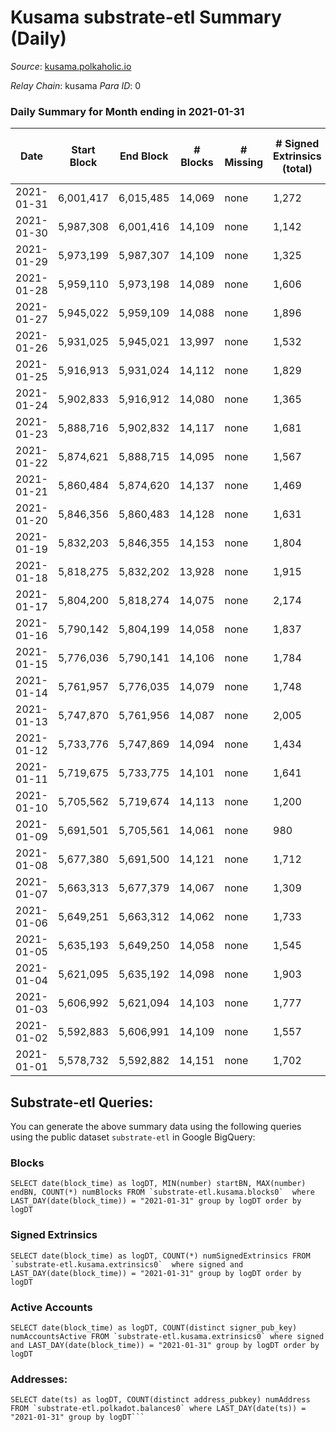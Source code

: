 # Kusama substrate-etl Summary (Daily)

_Source_: [kusama.polkaholic.io](https://kusama.polkaholic.io)

*Relay Chain*: kusama
*Para ID*: 0



### Daily Summary for Month ending in 2021-01-31


| Date | Start Block | End Block | # Blocks | # Missing | # Signed Extrinsics (total) | # Active Accounts | # Addresses with Balances | # Events | # Transfers | # XCM Transfers In | # XCM Transfers Out |
| ---- | ----------- | --------- | -------- | --------- | --------------------------- | ----------------- | ------------------------- | -------- | ----------- | ------------------ | ------------------- |
| 2021-01-31 | 6,001,417 | 6,015,485 | 14,069 | none  | 1,272 | 508 | 33,726 | 68,848 | 534 ($55,953,160) |   |   |
| 2021-01-30 | 5,987,308 | 6,001,416 | 14,109 | none  | 1,142 | 492 |  | 61,129 | 595 ($7,980,253) |   |   |
| 2021-01-29 | 5,973,199 | 5,987,307 | 14,109 | none  | 1,325 | 670 |  | 66,160 | 668 ($17,594,821) |   |   |
| 2021-01-28 | 5,959,110 | 5,973,198 | 14,089 | none  | 1,606 | 749 |  | 69,624 | 735 ($52,717,901) |   |   |
| 2021-01-27 | 5,945,022 | 5,959,109 | 14,088 | none  | 1,896 | 956 |  | 67,528 | 800 ($62,068,199) |   |   |
| 2021-01-26 | 5,931,025 | 5,945,021 | 13,997 | none  | 1,532 | 727 |  | 66,752 | 728 ($11,653,474) |   |   |
| 2021-01-25 | 5,916,913 | 5,931,024 | 14,112 | none  | 1,829 | 827 |  | 73,482 | 935 ($21,227,502) |   |   |
| 2021-01-24 | 5,902,833 | 5,916,912 | 14,080 | none  | 1,365 | 686 |  | 64,094 | 680 ($21,473,827) |   |   |
| 2021-01-23 | 5,888,716 | 5,902,832 | 14,117 | none  | 1,681 | 817 |  | 82,793 | 698 ($13,713,758) |   |   |
| 2021-01-22 | 5,874,621 | 5,888,715 | 14,095 | none  | 1,567 | 722 |  | 64,624 | 724 ($18,116,367) |   |   |
| 2021-01-21 | 5,860,484 | 5,874,620 | 14,137 | none  | 1,469 | 637 |  | 67,605 | 866 ($22,273,620) |   |   |
| 2021-01-20 | 5,846,356 | 5,860,483 | 14,128 | none  | 1,631 | 710 |  | 66,230 | 1,091 ($48,356,596) |   |   |
| 2021-01-19 | 5,832,203 | 5,846,355 | 14,153 | none  | 1,804 | 781 |  | 68,624 | 1,075 ($38,967,180) |   |   |
| 2021-01-18 | 5,818,275 | 5,832,202 | 13,928 | none  | 1,915 | 843 |  | 83,355 | 1,365 ($60,355,898) |   |   |
| 2021-01-17 | 5,804,200 | 5,818,274 | 14,075 | none  | 2,174 | 947 |  | 69,440 | 1,492 ($41,088,826) |   |   |
| 2021-01-16 | 5,790,142 | 5,804,199 | 14,058 | none  | 1,837 | 811 |  | 63,953 | 1,179 ($33,957,922) |   |   |
| 2021-01-15 | 5,776,036 | 5,790,141 | 14,106 | none  | 1,784 | 807 |  | 73,419 | 1,011 ($33,848,998) |   |   |
| 2021-01-14 | 5,761,957 | 5,776,035 | 14,079 | none  | 1,748 | 867 |  | 66,734 | 936 ($41,434,926) |   |   |
| 2021-01-13 | 5,747,870 | 5,761,956 | 14,087 | none  | 2,005 | 753 |  | 75,846 | 990 ($40,529,080) |   |   |
| 2021-01-12 | 5,733,776 | 5,747,869 | 14,094 | none  | 1,434 | 697 |  | 60,538 | 814 ($22,751,765) |   |   |
| 2021-01-11 | 5,719,675 | 5,733,775 | 14,101 | none  | 1,641 | 669 |  | 63,574 | 1,039 ($52,679,519) |   |   |
| 2021-01-10 | 5,705,562 | 5,719,674 | 14,113 | none  | 1,200 | 552 |  | 70,668 | 518 ($12,208,773) |   |   |
| 2021-01-09 | 5,691,501 | 5,705,561 | 14,061 | none  | 980 | 470 |  | 60,703 | 425 ($21,868,736) |   |   |
| 2021-01-08 | 5,677,380 | 5,691,500 | 14,121 | none  | 1,712 | 745 |  | 65,934 | 906 ($32,788,804) |   |   |
| 2021-01-07 | 5,663,313 | 5,677,379 | 14,067 | none  | 1,309 | 611 |  | 57,282 | 673 ($29,972,613) |   |   |
| 2021-01-06 | 5,649,251 | 5,663,312 | 14,062 | none  | 1,733 | 593 |  | 63,459 | 1,130 ($64,099,425) |   |   |
| 2021-01-05 | 5,635,193 | 5,649,250 | 14,058 | none  | 1,545 | 629 |  | 72,573 | 786 ($29,457,353) |   |   |
| 2021-01-04 | 5,621,095 | 5,635,192 | 14,098 | none  | 1,903 | 614 |  | 63,011 | 1,398 ($101,522,743) |   |   |
| 2021-01-03 | 5,606,992 | 5,621,094 | 14,103 | none  | 1,777 | 656 |  | 65,150 | 559 ($12,933,960) |   |   |
| 2021-01-02 | 5,592,883 | 5,606,991 | 14,109 | none  | 1,557 | 550 |  | 56,527 | 1,102 ($31,151,516) |   |   |
| 2021-01-01 | 5,578,732 | 5,592,882 | 14,151 | none  | 1,702 | 580 |  | 66,926 | 1,260 ($35,486,378) |   |   |

## Substrate-etl Queries:
You can generate the above summary data using the following queries using the public dataset `substrate-etl` in Google BigQuery:


### Blocks
```
SELECT date(block_time) as logDT, MIN(number) startBN, MAX(number) endBN, COUNT(*) numBlocks FROM `substrate-etl.kusama.blocks0`  where LAST_DAY(date(block_time)) = "2021-01-31" group by logDT order by logDT
```


### Signed Extrinsics
```
SELECT date(block_time) as logDT, COUNT(*) numSignedExtrinsics FROM `substrate-etl.kusama.extrinsics0`  where signed and LAST_DAY(date(block_time)) = "2021-01-31" group by logDT order by logDT
```


### Active Accounts
```
SELECT date(block_time) as logDT, COUNT(distinct signer_pub_key) numAccountsActive FROM `substrate-etl.kusama.extrinsics0` where signed and LAST_DAY(date(block_time)) = "2021-01-31" group by logDT order by logDT
```


### Addresses:
```
SELECT date(ts) as logDT, COUNT(distinct address_pubkey) numAddress FROM `substrate-etl.polkadot.balances0` where LAST_DAY(date(ts)) = "2021-01-31" group by logDT```

